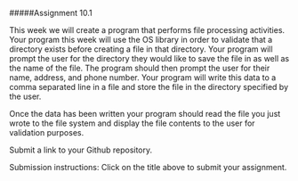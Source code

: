 #####Assignment 10.1

This week we will create a program that performs file processing activities.  Your program this week will use the OS library in order to validate that a directory exists before creating a file in that directory.  Your program will prompt the user for the directory they would like to save the file in as well as the name of the file.  The program should then prompt the user for their name, address, and phone number.  Your program will write this data to a comma separated line in a file and store the file in the directory specified by the user. 

Once the data has been written your program should read the file you just wrote to the file system and display the file contents to the user for validation purposes. 

Submit a link to your Github repository.

Submission instructions: Click on the title above to submit your assignment.